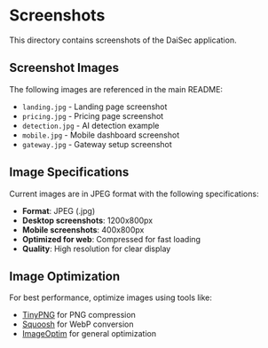 # Screenshots

This directory contains screenshots of the DaiSec application.

## Screenshot Images

The following images are referenced in the main README:

- `landing.jpg` - Landing page screenshot
- `pricing.jpg` - Pricing page screenshot  
- `detection.jpg` - AI detection example
- `mobile.jpg` - Mobile dashboard screenshot
- `gateway.jpg` - Gateway setup screenshot

## Image Specifications

Current images are in JPEG format with the following specifications:

- **Format**: JPEG (.jpg)
- **Desktop screenshots**: 1200x800px
- **Mobile screenshots**: 400x800px
- **Optimized for web**: Compressed for fast loading
- **Quality**: High resolution for clear display

## Image Optimization

For best performance, optimize images using tools like:
- [TinyPNG](https://tinypng.com/) for PNG compression
- [Squoosh](https://squoosh.app/) for WebP conversion
- [ImageOptim](https://imageoptim.com/) for general optimization
